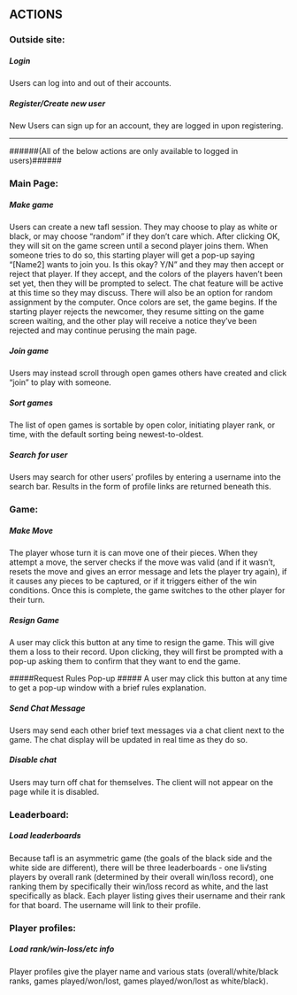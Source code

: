 ## ACTIONS ##

### Outside site: ###
##### Login #####
Users can log into and out of their accounts.

##### Register/Create new user #####
New Users can sign up for an account, they are logged in upon registering.

---
######(All of the below actions are only available to logged in users)######

### Main Page: ###
##### Make game #####
Users can create a new tafl session. They may choose to play as white or black, or may choose “random” if they don’t care which. After clicking OK, they will sit on the game screen until a second player joins them. When someone tries to do so, this starting player will get a pop-up saying “[Name2] wants to join you. Is this okay? Y/N” and they may then accept or reject that player. If they accept, and the colors of the players haven’t been set yet, then they will be prompted to select. The chat feature will be active at this time so they may discuss. There will also be an option for random assignment by the computer. Once colors are set, the game begins. If the starting player rejects the newcomer, they resume sitting on the game screen waiting, and the other play will receive a notice they’ve been rejected and may continue perusing the main page.

##### Join game #####
Users may instead scroll through open games others have created and click “join” to play with someone.

##### Sort games #####
The list of open games is sortable by open color, initiating player rank, or time, with the default sorting being newest-to-oldest.

##### Search for user #####
Users may search for other users’ profiles by entering a username into the search bar. Results in the form of profile links are returned beneath this.


### Game: ###
##### Make Move #####
The player whose turn it is can move one of their pieces. When they attempt a move, the server checks if the move was valid (and if it wasn’t, resets the move and gives an error message and lets the player try again), if it causes any pieces to be captured, or if it triggers either of the win conditions. Once this is complete, the game switches to the other player for their turn.

##### Resign Game #####
A user may click this button at any time to resign the game. This will give them a loss to their record. Upon clicking, they will first be prompted with a pop-up asking them to confirm that they want to end the game.

#####Request Rules Pop-up #####
A user may click this button at any time to get a pop-up window with a brief rules explanation.

##### Send Chat Message #####
Users may send each other brief text messages via a chat client next to the game. The chat display will be updated in real time as they do so.

##### Disable chat #####
Users may turn off chat for themselves. The client will not appear on the page while it is disabled.


### Leaderboard: ###
##### Load leaderboards #####
Because tafl is an asymmetric game (the goals of the black side and the white side are different), there will be three leaderboards - one li√sting players by overall rank (determined by their overall win/loss record), one ranking them by specifically their win/loss record as white, and the last specifically as black. Each player listing gives their username and their rank for that board. The username will link to their profile.

### Player profiles: ###
##### Load rank/win-loss/etc info #####
Player profiles give the player name and various stats (overall/white/black ranks, games played/won/lost, games played/won/lost as white/black).